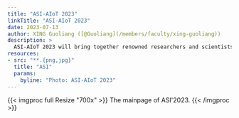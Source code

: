 ```yaml
---
title: "ASI-AIoT 2023"
linkTitle: "ASI-AIoT 2023"
date: 2023-07-13
author: XING Guoliang ([@Guoliang](/members/faculty/xing-guoliang))
description: >
  ASI-AIoT 2023 will bring together renowned researchers and scientists to Hong Kong to share their research experiences and provide insightful perspectives on the future of AIoT technologies. The event will also focus on strategies for future industrial collaborations, technology transfer, and real-world deployment of AIoT technologies in Hong Kong and beyond.
resources:
- src: "**.{png,jpg}"
  title: "ASI"
  params:
    byline: "Photo: ASI-AIoT 2023"
---
```


{{< imgproc full Resize "700x" >}}
The mainpage of ASI'2023.
{{< /imgproc >}}




